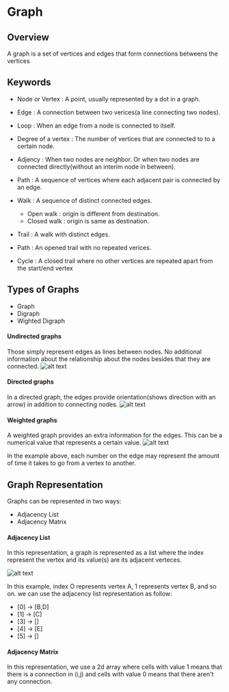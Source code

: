 # Graph

## Overview
A graph is a set of vertices and edges that form connections betweens the vertices

## Keywords

* Node or Vertex : A point, usually represented by a dot in a graph.
* Edge : A connection between two verices(a line connecting two nodes).
* Loop : When an edge from a node is connected to itself. 
* Degree of a vertex : The number of vertices that are connected to to a certain node.
* Adjency : When two nodes are neighbor. Or when two nodes are connected directly(without an interim node in between).
* Path : A sequence of vertices where each adjacent pair is connected by an edge.
* Walk : A sequence of distinct connected edges.
    * Open walk : origin is different from destination.
    * Closed walk : origin is same as destination.
    
* Trail : A walk with distinct edges.
* Path : An opened trail with no repeated verices.
* Cycle : A closed trail where no other vertices are repeated apart from the start/end vertex

## Types of Graphs

* Graph
* Digraph
* Wighted Digraph


#### Undirected graphs

Those simply represent edges as lines between nodes. No additional information about the relationship about the nodes besides that they are connected.
![alt text](https://upload.wikimedia.org/wikipedia/commons/thumb/3/3d/Undirected_graph.svg/1280px-Undirected_graph.svg.png)

#### Directed graphs

In a directed graph, the edges provide orientation(shows direction with an arrow) in addition to connecting nodes.
![alt text](https://computersciencewiki.org/images/c/c6/Directed_graph.png)

#### Weighted graphs

A weighted graph provides an extra information for the edges. This can be a numerical value that represents a certain value.
![alt text](https://i1.wp.com/algorithms.tutorialhorizon.com/files/2018/03/Weighted-Graph.png?ssl=1) 

In the example above, each number on the edge may represent the amount of time it takes to go from a vertex to another.

## Graph Representation

Graphs can be represented in two ways:
* Adjacency List
* Adjacency Matrix

#### Adjacency List

In this representation, a graph is represented as a list where the index represent the vertex and its value(s) are its adjacent verteces.

![alt text](https://www.sanfoundry.com/wp-content/uploads/2017/08/data-structure-questions-answers-directed-graph-q8.png) 

In this example, index O represents vertex A, 1 represents vertex B, and so on. we can use the adjacency list representation as follow:
* [0] -> [B,D]
* [1] -> [C]
* [3] -> []
* [4] -> [E]
* [5] -> []


#### Adjacency Matrix
In this representation, we use a 2d array where cells with value 1 means that there is a connection in (i,j) and cells with value 0 means that there aren't any connection.

